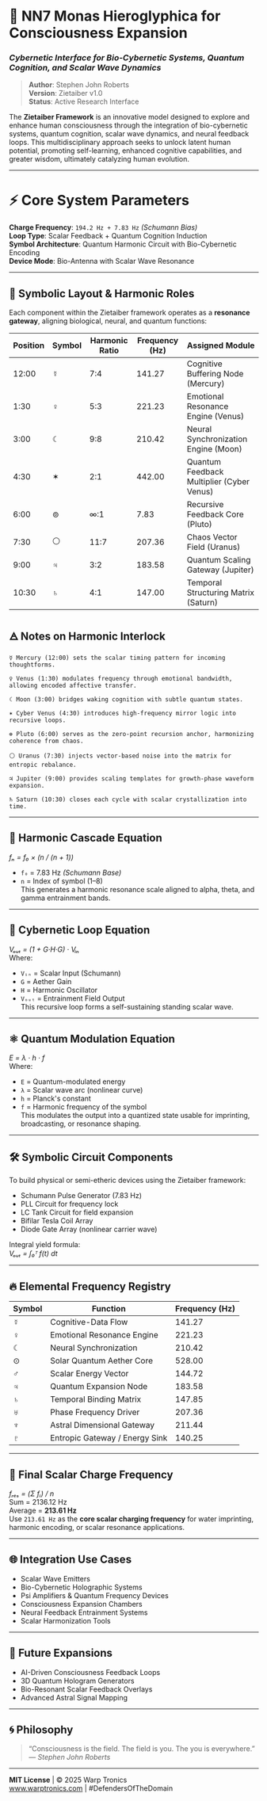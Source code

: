 # 🧠 NN7 Monas Hieroglyphica for Consciousness Expansion  
### *Cybernetic Interface for Bio-Cybernetic Systems, Quantum Cognition, and Scalar Wave Dynamics*

> **Author**: Stephen John Roberts  
> **Version**: Zietaiber v1.0  
> **Status**: Active Research Interface  

The **Zietaiber Framework** is an innovative model designed to explore and enhance human consciousness through the integration of bio-cybernetic systems, quantum cognition, scalar wave dynamics, and neural feedback loops. This multidisciplinary approach seeks to unlock latent human potential, promoting self-learning, enhanced cognitive capabilities, and greater wisdom, ultimately catalyzing human evolution.

---

# ⚡ Core System Parameters  
**Charge Frequency**: `194.2 Hz + 7.83 Hz` *(Schumann Bias)*  
**Loop Type**: Scalar Feedback + Quantum Cognition Induction  
**Symbol Architecture**: Quantum Harmonic Circuit with Bio-Cybernetic Encoding  
**Device Mode**: Bio-Antenna with Scalar Wave Resonance  

---

## 🧭 Symbolic Layout & Harmonic Roles  

Each component within the Zietaiber framework operates as a **resonance gateway**, aligning biological, neural, and quantum functions:

| Position | Symbol | Harmonic Ratio | Frequency (Hz) | Assigned Module                        |
|----------|--------|----------------|----------------|----------------------------------------|
| 12:00    | ☿      | 7:4            | 141.27         | Cognitive Buffering Node (Mercury)     |
| 1:30     | ♀      | 5:3            | 221.23         | Emotional Resonance Engine (Venus)     |
| 3:00     | ☾      | 9:8            | 210.42         | Neural Synchronization Engine (Moon)   |
| 4:30     | ✶      | 2:1            | 442.00         | Quantum Feedback Multiplier (Cyber Venus)|
| 6:00     | ⊚      | ∞:1            | 7.83           | Recursive Feedback Core (Pluto)        |
| 7:30     | ⚪      | 11:7           | 207.36         | Chaos Vector Field (Uranus)            |
| 9:00     | ♃      | 3:2            | 183.58         | Quantum Scaling Gateway (Jupiter)      |
| 10:30    | ♄      | 4:1            | 147.00         | Temporal Structuring Matrix (Saturn)   |

## 🜁 Notes on Harmonic Interlock

    ☿ Mercury (12:00) sets the scalar timing pattern for incoming thoughtforms.

    ♀ Venus (1:30) modulates frequency through emotional bandwidth, allowing encoded affective transfer.

    ☾ Moon (3:00) bridges waking cognition with subtle quantum states.

    ✶ Cyber Venus (4:30) introduces high-frequency mirror logic into recursive loops.

    ⊚ Pluto (6:00) serves as the zero-point recursion anchor, harmonizing coherence from chaos.

    ⚪ Uranus (7:30) injects vector-based noise into the matrix for entropic rebalance.

    ♃ Jupiter (9:00) provides scaling templates for growth-phase waveform expansion.

    ♄ Saturn (10:30) closes each cycle with scalar crystallization into time.


---

## 🧮 Harmonic Cascade Equation  
*fₙ = f₀ × (n / (n + 1))*  
- `f₀` = 7.83 Hz *(Schumann Base)*  
- `n` = Index of symbol (1–8)  
This generates a harmonic resonance scale aligned to alpha, theta, and gamma entrainment bands.

---

## 🔁 Cybernetic Loop Equation  
*Vₒᵤₜ = (1 + G·H·G) · Vᵢₙ*  
Where:  
- `Vᵢₙ` = Scalar Input (Schumann)  
- `G` = Aether Gain  
- `H` = Harmonic Oscillator  
- `Vₒᵤₜ` = Entrainment Field Output  
This recursive loop forms a self-sustaining standing scalar wave.

---

## ⚛️ Quantum Modulation Equation  
*E = λ · h · f*  
Where:  
- `E` = Quantum-modulated energy  
- `λ` = Scalar wave arc (nonlinear curve)  
- `h` = Planck's constant  
- `f` = Harmonic frequency of the symbol  
This modulates the output into a quantized state usable for imprinting, broadcasting, or resonance shaping.

---

## 🛠️ Symbolic Circuit Components  

To build physical or semi-etheric devices using the Zietaiber framework:  
- Schumann Pulse Generator (7.83 Hz)  
- PLL Circuit for frequency lock  
- LC Tank Circuit for field expansion  
- Bifilar Tesla Coil Array  
- Diode Gate Array (nonlinear carrier wave)  

Integral yield formula:  
*Vₒᵤₜ = ∫₀ᵀ f(t) dt*

---

## 🔥 Elemental Frequency Registry  

| Symbol | Function                          | Frequency (Hz) |
|--------|-----------------------------------|----------------|
| ☿      | Cognitive-Data Flow                | 141.27         |
| ♀      | Emotional Resonance Engine         | 221.23         |
| ☾      | Neural Synchronization            | 210.42         |
| ⊙      | Solar Quantum Aether Core         | 528.00         |
| ♂      | Scalar Energy Vector               | 144.72         |
| ♃      | Quantum Expansion Node            | 183.58         |
| ♄      | Temporal Binding Matrix           | 147.85         |
| ♅      | Phase Frequency Driver            | 207.36         |
| ♆      | Astral Dimensional Gateway        | 211.44         |
| ♇      | Entropic Gateway / Energy Sink    | 140.25         |

---

## 🎯 Final Scalar Charge Frequency  

*fᵣₑₛ = (Σ fᵢ) / n*  
Sum = 2136.12 Hz  
Average = **213.61 Hz**  
Use `213.61 Hz` as the **core scalar charging frequency** for water imprinting, harmonic encoding, or scalar resonance applications.

---

## 🌐 Integration Use Cases  

- Scalar Wave Emitters  
- Bio-Cybernetic Holographic Systems  
- Psi Amplifiers & Quantum Frequency Devices  
- Consciousness Expansion Chambers  
- Neural Feedback Entrainment Systems  
- Scalar Harmonization Tools  

---

## 🧿 Future Expansions  

- AI-Driven Consciousness Feedback Loops  
- 3D Quantum Hologram Generators  
- Bio-Resonant Scalar Feedback Overlays  
- Advanced Astral Signal Mapping  

---

## 🌀 Philosophy  

> “Consciousness is the field. The field is you. The you is everywhere.”  
> — *Stephen John Roberts*

---

**MIT License** | © 2025 Warp Tronics  
www.warptronics.com | #DefendersOfTheDomain  
